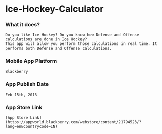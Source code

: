 # Ice-Hockey-Calculator

### What it does?
	
	Do you like Ice Hockey? Do you know how Defense and Offense calculations are done in Ice Hockey? 
	This app will allow you perform those calculations in real time. It performs both Defense and Offense Calculations.
	
### Mobile App Platform
	
	Blackberry

### App Publish Date
	
	Feb 15th, 2013
	
### App Store Link

	[App Store Link](https://appworld.blackberry.com/webstore/content/21794523/?lang=en&countrycode=IN)
